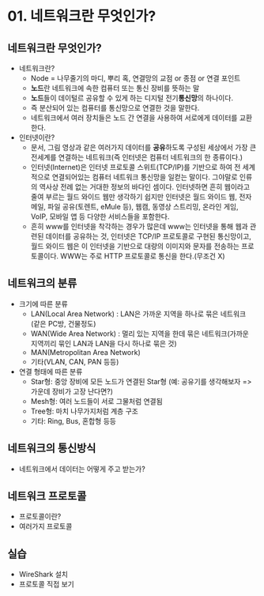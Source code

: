 # 01. 네트워크란 무엇인가?

## 네트워크란 무엇인가?

- 네트워크란?
  - Node = 나무줄기의 마디, 뿌리 혹, 연결망의 교점 or 종점 or 연결 포인트
  - **노드**란 네트워크에 속한 컴퓨터 또는 통신 장비를 뜻하는 말
  - **노드**들이 데이털르 공유할 수 있게 하는 디지털 전기**통신망**의 하나이다.
  - 즉 분산되어 있는 컴퓨터를 통신망으로 연결한 것을 말한다.
  - 네트워크에서 여러 장치들은 노드 간 연결을 사용하여 서로에게 데이터를 교환한다.
- 인터넷이란?
  - 문서, 그림 영상과 같은 여러가지 데이터를 **공유**하도록 구성된 세상에서 가장 큰 전세계를 연결하는 네트워크(즉 인터넷은 컴퓨터 네트워크의 한 종류이다.)
  - 인터넷(Internet)은 인터넷 프로토콜 스위트(TCP/IP)를 기반으로 하여 전 세계적으로 연결되어있는 컴퓨터 네트워크 통신망을 일컫는 말이다. 그야말로 인류의 역사상 전례 없는 거대한 정보의 바다인 셈이다. 인터넷하면 흔히 웹이라고 줄여 부르는 월드 와이드 웹만 생각하기 쉽지만 인터넷은 월드 와이드 웹, 전자 메일, 파일 공유(토렌트, eMule 등), 웹캠, 동영상 스트리밍, 온라인 게임, VoIP, 모바일 앱 등 다양한 서비스들을 포함한다.
  - 흔히 www를 인터넷을 착각하는 경우가 많은데 www는 인터넷을 통해 웹과 관련된 데이터를 공유하는 것, 인터넷은 TCP/IP 프로토콜로 구현된 통신망이고, 월드 와이드 웹은 이 인터넷을 기반으로 대량의 이미지와 문자를 전송하는 프로토콜이다. WWW는 주로 HTTP 프로토콜로 통신을 한다.(무조건 X)

## 네트워크의 분류

- 크기에 따른 분류
  - LAN(Local Area Network) : LAN은 가까운 지역을 하나로 묶은 네트워크 (같은 PC방, 건물정도)
  - WAN(Wide Area Network) : 멀리 있는 지역을 한데 묶은 네트워크(가까운 지역끼리 묶인 LAN과 LAN을 다시 하나로 묶은 것)
  - MAN(Metropolitan Area Network)
  - 기타(VLAN, CAN, PAN 등등)
- 연결 형태에 따른 분류
  - Star형: 중앙 장비에 모든 노드가 연결된 Star형 (예: 공유기를 생각해보자 => 가운데 장비가 고장 난다면?)
  - Mesh형: 여러 노드들이 서로 그물처럼 연결됨
  - Tree형: 마치 나무가지처럼 계층 구조
  - 기타: Ring, Bus, 혼합형 등등

## 네트워크의 통신방식

- 네트워크에서 데이터는 어떻게 주고 받는가?

## 네트워크 프로토콜

- 프로토콜이란?
- 여러가지 프로토콜

## 실습

- WireShark 설치
- 프로토콜 직접 보기
